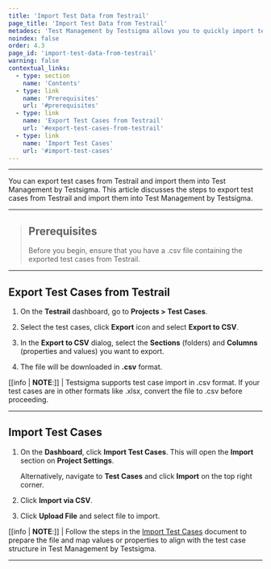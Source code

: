```yaml
---
title: 'Import Test Data from Testrail'
page_title: 'Import Test Data from Testrail'
metadesc: 'Test Management by Testsigma allows you to quickly import test cases from Testrail into an existing project. This feature streamlines test case migration and bulk additions'
noindex: false
order: 4.3
page_id: 'import-test-data-from-testrail'
warning: false
contextual_links:
  - type: section
    name: 'Contents'
  - type: link
    name: 'Prerequisites'
    url: '#prerequisites'
  - type: link
    name: 'Export Test Cases from Testrail'
    url: '#export-test-cases-from-testrail'
  - type: link
    name: 'Import Test Cases'
    url: '#import-test-cases'
---
```


---

You can export test cases from Testrail and import them into Test Management by Testsigma. This article discusses the steps to export test cases from Testrail and import them into Test Management by Testsigma.

---

> ## **Prerequisites**
>
> Before you begin, ensure that you have a .csv file containing the exported test cases from Testrail.

---

## **Export Test Cases from Testrail**

1. On the **Testrail** dashboard, go to **Projects > Test Cases**.

2. Select the test cases, click **Export** icon and select **Export to CSV**.

3. In the **Export to CSV** dialog, select the **Sections** (folders) and **Columns** (properties and values) you want to export.

4. The file will be downloaded in **.csv** format.

[[info | **NOTE**:]]
| Testsigma supports test case import in .csv format. If your test cases are in other formats like .xlsx, convert the file to .csv before proceeding.

---

## **Import Test Cases**

1. On the **Dashboard**, click **Import Test Cases**. This will open the **Import** section on **Project Settings**.

   Alternatively, navigate to **Test Cases** and click **Import** on the top right corner.

2. Click **Import via CSV**.

3. Click **Upload File** and select file to import.

[[info | **NOTE**:]]
| Follow the steps in the [Import Test Cases](https://testsigma.com/docs/test-management/imports-and-exports/csv-file/) document to prepare the file and map values or properties to align with the test case structure in Test Management by Testsigma.

---
